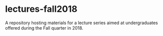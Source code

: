 # lectures-fall2018
A repository hosting materials for a lecture series aimed at undergraduates offered during the Fall quarter in 2018.
